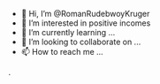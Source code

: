 - 👋 Hi, I’m @RomanRudebwoyKruger
- 👀 I’m interested in positive incomes
- 🌱 I’m currently learning ...
- 💞️ I’m looking to collaborate on ...
- 📫 How to reach me ...

<!---
RomanRudebwoyKruger/RomanRudebwoyKruger is a ✨ special ✨ repository because its `README.md` (this file) appears on your GitHub profile.
You can click the Preview link to take a look at your changes.
--->
.
